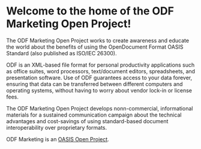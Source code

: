# Welcome to the home of the ODF Marketing Open Project!

The ODF Marketing Open Project works to create awareness and educate the world about the benefits of using the OpenDocument Format OASIS Standard (also published as ISO/IEC 26300).

ODF is an XML-based file format for personal productivity applications such as office suites, word processors, text/document editors, spreadsheets, and presentation software. Use of ODF guarantees access to your data forever, ensuring that data can be transferred between different computers and operating systems, without having to worry about vendor lock-in or license fees.

The ODF Marketing Open Project develops nonn-commercial, informational materials for a sustained communication campaign about the technical advantages and cost-savings of using standard-based document interoperability over proprietary formats.

ODF Marketing is an [OASIS Open Project](https://www.oasis-open-project.org). 
